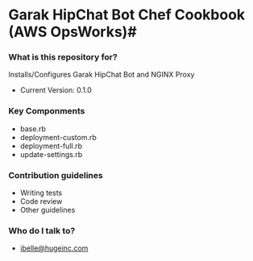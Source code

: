 # Garak HipChat Bot Chef Cookbook (AWS OpsWorks)#



### What is this repository for? ###
Installs/Configures Garak HipChat Bot and NGINX Proxy


* Current Version: 0.1.0

### Key Componments ###

* base.rb
* deployment-custom.rb
* deployment-full.rb
* update-settings.rb


### Contribution guidelines ###

* Writing tests
* Code review
* Other guidelines

### Who do I talk to? ###

* ibelle@hugeinc.com
